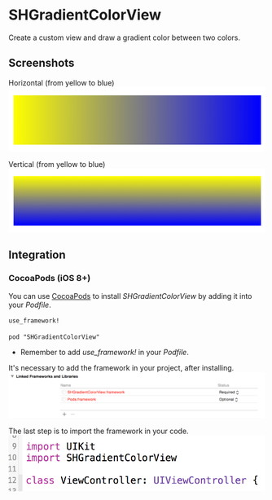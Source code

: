 # SHGradientColorView
Create a custom view and draw a gradient color between two colors.

## Screenshots
Horizontal (from yellow to blue)
![horizontal](https://raw.githubusercontent.com/ShengHuaWu/SHGradientColorView/master/Resources/HorizontalSample.png)

Vertical (from yellow to blue)
![vertical](https://raw.githubusercontent.com/ShengHuaWu/SHGradientColorView/master/Resources/VerticalSample.png)

## Integration
### CocoaPods (iOS 8+)
You can use [CocoaPods](https://cocoapods.org/) to install _SHGradientColorView_ by adding it into your _Podfile_.

    use_framework!

    pod "SHGradientColorView"

- Remember to add _use_framework!_ in your _Podfile_.

It's necessary to add the framework in your project, after installing.
![addLibrary](https://raw.githubusercontent.com/ShengHuaWu/SHGradientColorView/master/Resources/AddLibrary.png)

The last step is to import the framework in your code.
![Import](https://raw.githubusercontent.com/ShengHuaWu/SHGradientColorView/master/Resources/Import.png)
